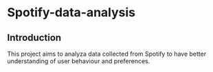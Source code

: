 # Spotify-data-analysis
## Introduction
This project aims to analyza data collected from Spotify to have better understanding of user behaviour and preferences.